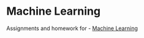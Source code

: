 # Machine Learning

Assignments and homework for - [Machine Learning](https://www.coursera.org/learn/machine-learning/)
